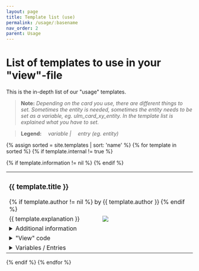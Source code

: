 ```yaml
---
layout: page
title: Template list (use)
permalink: /usage/:basename
nav_order: 2
parent: Usage
---
```


# <a name="template-list"></a>List of templates to use in your "view"-file  
This is the in-depth list of our "usage" templates. 

> **Note:** *Depending on the card you use, there are different things to set. Sometimes the entity is needed, sometimes the entity needs to be set as a variable, eg. ulm_card_xy_entity. In the template list is explained what you have to set.*  

> **Legend:** <i><span style="height: 10px; width: 10px; background-color: {{ site.ulm_color_orange }}; border-radius: 50%; display: inline-block;"></span> variable | <span style="height: 10px; width: 10px; background-color: {{ site.ulm_color_blue }}; border-radius: 50%; display: inline-block;"></span> entry (eg. entity)</i>

{% assign sorted = site.templates | sort: 'name' %}
{% for template in sorted %}
{% if template.internal != true %}
  
<table>
  <tr>
    <td colspan="2" style="border-right: 3px solid {% if template.category == 'card' %}{{ site.ulm_color_purple }}{% elsif template.category == 'chip' %}{{ site.ulm_color_yellow }}{% elsif template.category == 'title' %}{{ site.ulm_color_blue }}{% else %}{{ site.ulm_color_green }}{% endif %};">
      <h3><a name="{{ template.name }}"></a>{{ template.title }}</h3>
      {% if template.author != nil %}
      <span class="text-small text-grey-dk-100 mb-0">by {{ template.author }}</span>
      {% endif %}
    </td>
  </tr>
  <tr>
    <td width="50%">{{ template.explanation }}</td>
    <td width="50%"><a href="{{ template.image_path }}" data-lightbox="{{ template.name }}" data-title="{{ template.title }}"><img src="{{ template.image_path }}"></a></td>
  </tr>
  {% if template.information != nil %}
  <tr>
    <td colspan="2">
      <details>
        <summary>Additional information</summary>
        <br>
        <table>
          <tr>
            <td>{{ template.information }}</td>
          </tr>
        </table>
      </details>
    </td>
  </tr>
  {% endif %}
  <tr>
    <td colspan="2">
      <details>
        <summary>"View" code</summary>
        <br>
        <table>
          <tr>
            <td>You're working in <b>yaml-mode</b> <i>(Remember to take care of indentation)</i></td>
          </tr>
          <tr>
            <td>
              <pre><code class="language-yaml" style="border: 0">{{ template.yaml }}</code></pre>
            </td>
          </tr>
        </table>
        <table>
          <tr>
            <td>You're working in <b>UI-mode</b></td>
          </tr>
          <tr>
            <td>
              <pre><code class="language-yaml" style="border: 0">{{ template.ui }}</code></pre>
            </td>
          </tr>
        </table>
        <br>
      </details>
    </td>
  </tr>
  <tr>
    <td colspan="2">
      <details>
        <summary>Variables / Entries</summary>
        <br>
        <table>
          <tr>
            <th>Variable / Entry</th>
            <th>Example</th>
            <th>Required</th>
          </tr>
          {% for variable in template.variables %}
          <tr>
            <td>
              <span style="display: inline-block; background-color: {% if variable.type == 'variable' %}{{ site.ulm_color_orange }}{% else %}{{ site.ulm_color_blue }}{% endif %}; border-radius: 50%; width: 10px; height: 10px;" title="{% if variable.type == 'variable' %}variable{% else %}entry{% endif %}"></span>&nbsp;{{ variable.name }}
            </td>
            <td>{{ variable.example }}</td>
            <td>{{ variable.required }}</td>
          </tr>
          <tr>
            <td colspan="3">{{ variable.explanation }}</td>
          </tr>
          <tr>
            <td colspan="3"><hr style="background-color: #DCDCDC; margin: 0px;"></td>
          </tr>
          {% endfor %}
        </table>
        <br>
      </details>
    </td>
  </tr>
</table>
{% endif %}
{% endfor %}
